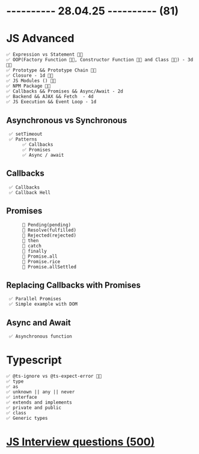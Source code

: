# ---------- 28.04.25 ---------- (81)

# JS Advanced

    ✅ Expression vs Statement 👍🏻
    ✅ OOP(Factory Function 👍🏻, Constructor Function 👍🏻 and Class 👍🏻) - 3d 👍🏻
    ✅ Prototype && Prototype Chain 👍🏻
    ✅ Closure - 1d 👍🏻
    ✅ JS Modules () 👍🏻
    ✅ NPM Package 👍🏻
    ✅ Callbacks && Promises && Async/Await - 2d
    ✅ Backend && AJAX && Fetch  - 4d
    ✅ JS Execution && Event Loop - 1d

## Asynchronous vs Synchronous

     ✅ setTimeout
     ✅ Patterns
          ✅ Callbacks
          ✅ Promises
          ✅ Async / await

## Callbacks

     ✅ Callbacks
     ✅ Callback Hell

## Promises

          🎁 Pending(pending)
          🎁 Resolve(fulfilled)
          🎁 Rejected(rejected)
          🎁 then
          🎁 catch
          🎁 finally
          🎁 Promise.all
          🎁 Promise.rice
          🎁 Promise.allSettled

## Replacing Callbacks with Promises

     ✅ Parallel Promises
     ✅ Simple example with DOM

## Async and Await

     ✅ Asynchronous function

# Typescript

    ✅ @ts-ignore vs @ts-expect-error 👍🏻
    ✅ type
    ✅ as
    ✅ unknown || any || never
    ✅ interface
    ✅ extends and implements
    ✅ private and public
    ✅ class
    ✅ Generic types

# [JS Interview questions (500)](https://github.com/sudheerj/javascript-interview-questions)
